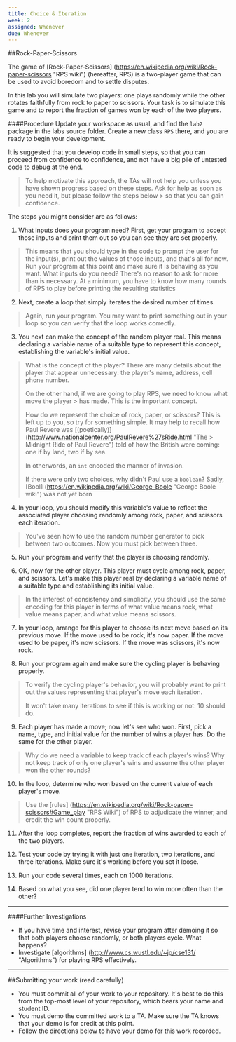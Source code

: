 ```yaml
---
title: Choice & Iteration
week: 2
assigned: Whenever
due: Whenever
---
```


##Rock-Paper-Scissors

The game of [Rock-Paper-Scissors] (https://en.wikipedia.org/wiki/Rock-paper-scissors "RPS wiki") (hereafter, RPS) is a two-player game that can be used to avoid boredom and to settle disputes.

In this lab you will simulate two players: one plays randomly while
the other rotates faithfully from rock to paper to scissors. Your task is
to simulate this game and to report the fraction of games won by
each of the two players.

####Procedure
Update your workspace as usual, and find the `lab2` package in the labs source folder.
Create a new class `RPS` there, and you are ready to begin your development.

It is suggested that you develop code in small steps, so that you can proceed from confidence to confidence, and not have a big pile of untested code to debug at the end.

> To help motivate this approach, the TAs will not help you unless you have shown progress based on these steps. Ask for help as soon as you need it, but please follow the steps below > so that you can gain confidence.

The steps you might consider are as follows:

1. What inputs does your program need? First, get your program to accept those inputs and print them out so you can see they are set properly.

  > This means that you should type in the code to prompt the user for the input(s), print out the values of those inputs, and that's all for now. Run your program at this point
  > and make sure it is behaving as you want.
  > What inputs do you need? There's no reason to ask for more than is necessary. At a minimum, you have to know how many rounds of RPS to play before printing the resulting
  > statistics

2. Next, create a loop that simply iterates the desired number of times.

  > Again, run your program. You may want to print something out in your loop so you can
  > verify that the loop works correctly.

3. You next can make the concept of the random player real. This means declaring a variable name of a suitable type to represent this concept, establishing the variable's initial value.

  > What is the concept of the player? There are many details about the
  > player that appear unnecessary: the player's name, address, cell phone number.
  >
  > On the other hand, if we are going to play RPS, we need to know what move the player > has made. This is the important concept.
  >
  > How do we represent the choice of rock, paper, or scissors?
  > This is left up to you, so try for something simple. It may help to recall how Paul
  > Revere was [(poetically)] (http://www.nationalcenter.org/PaulRevere%27sRide.html "The > Midnight Ride of Paul Revere") told of how the British were coming: one if by land,
  > two if by sea.
  >
  > In otherwords, an `int` encoded the manner of invasion.
  >
  > If there were only two choices, why didn't Paul use a `boolean`?
  > Sadly, [Bool] (https://en.wikipedia.org/wiki/George_Boole "George Boole wiki")
  > was not yet born

4. In your loop, you should modify this variable's value to reflect the associated player choosing randomly among rock, paper, and scissors each iteration.

  > You've seen how to use the random number generator to pick between two outcomes.
  > Now you must pick between three.

5. Run your program and verify that the player is choosing randomly.

6. OK, now for the other player. This player must cycle among rock, paper, and scissors. Let's make this player real by declaring a variable name of a suitable type and establishing its initial value.

  > In the interest of consistency and simplicity, you should use the same
  > encoding for this player in terms of what value means rock, what value means
  > paper, and what value means scissors.

7. In your loop, arrange for this player to choose its next move based on its previous move. If the move used to be rock, it's now paper. If the move used to be paper, it's now scissors. If the move was scissors, it's now rock.

8. Run your program again and make sure the cycling player is behaving properly.

  > To verify the cycling player's behavior, you will probably want to print out
  > the values representing that player's move each iteration.
  >
  > It won't take many iterations to see if this is working or not: 10 should do.

9. Each player has made a move; now let's see who won. First, pick a name, type, and initial value for the number of wins a player has. Do the same for the other player.

  > Why do we need a variable to keep track of each player's wins?
  > Why not keep track of only one player's wins and assume the other player won the
  > other rounds?

10. In the loop, determine who won based on the current value of each player's move.

  > Use the [rules]
  > (https://en.wikipedia.org/wiki/Rock-paper-scissors#Game_play "RPS Wiki")
  > of RPS to adjudicate the winner,
  > and credit the win count properly.

11. After the loop completes, report the fraction of wins awarded to each of the two players.

12. Test your code by trying it with just one iteration, two iterations, and three iterations. Make sure it's working before you set it loose.

13. Run your code several times, each on 1000 iterations.

14. Based on what you see, did one player tend to win more often than the other?

<HR>

####Further Investigations

* If you have time and interest, revise your program after demoing it so that both players choose randomly, or both players cycle. What happens?
* Investigate [algorithms] (http://www.cs.wustl.edu/~jp/cse131/ "Algorithms") for playing RPS effectively.

<HR>

##Submitting your work (read carefully)

* You must commit all of your work to your repository. It's best to do this from the top-most level of your repository, which bears your name and student ID.
* You must demo the committed work to a TA. Make sure the TA knows that your demo is for credit at this point.
* Follow the directions below to have your demo for this work recorded.
